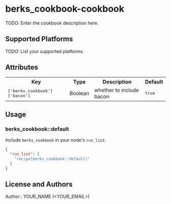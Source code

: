 # berks_cookbook-cookbook

TODO: Enter the cookbook description here.

## Supported Platforms

TODO: List your supported platforms.

## Attributes

<table>
  <tr>
    <th>Key</th>
    <th>Type</th>
    <th>Description</th>
    <th>Default</th>
  </tr>
  <tr>
    <td><tt>['berks_cookbook']['bacon']</tt></td>
    <td>Boolean</td>
    <td>whether to include bacon</td>
    <td><tt>true</tt></td>
  </tr>
</table>

## Usage

### berks_cookbook::default

Include `berks_cookbook` in your node's `run_list`:

```json
{
  "run_list": [
    "recipe[berks_cookbook::default]"
  ]
}
```

## License and Authors

Author:: YOUR_NAME (<YOUR_EMAIL>)
